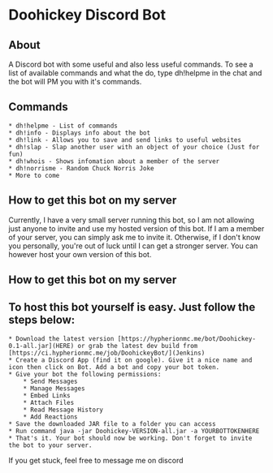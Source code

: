 # Doohickey Discord Bot

## About

A Discord bot with some useful and also less useful commands. To see a list of available commands and what the do, type dh!helpme in the chat and the bot will PM you with it's commands.

## Commands

    * dh!helpme - List of commands
    * dh!info - Displays info about the bot
    * dh!link - Allows you to save and send links to useful websites
    * dh!slap - Slap another user with an object of your choice (Just for fun)
    * dh!whois - Shows infomation about a member of the server
    * dh!norrisme - Random Chuck Norris Joke
    * More to come


## How to get this bot on my server

Currently, I have a very small server running this bot, so I am not allowing just anyone to invite and use my hosted version of this bot. If I am a member of your server, you can simply ask me to invite it. Otherwise, if I don't know you personally, you're out of luck until I can get a stronger server. You can however host your own version of this bot.

## How to get this bot on my server

## To host this bot yourself is easy. Just follow the steps below:

    * Download the latest version [https://hypherionmc.me/bot/Doohickey-0.1-all.jar](HERE) or grab the latest dev build from [https://ci.hypherionmc.me/job/DoohickeyBot/](Jenkins)
    * Create a Discord App (find it on google). Give it a nice name and icon then click on Bot. Add a bot and copy your bot token.
    * Give your bot the following permissions:
        * Send Messages
        * Manage Messages
        * Embed Links
        * Attach Files
        * Read Message History
        * Add Reactions
    * Save the downloaded JAR file to a folder you can access
    * Run command java -jar Doohickey-VERSION-all.jar -a YOURBOTTOKENHERE
    * That's it. Your bot should now be working. Don't forget to invite the bot to your server.

If you get stuck, feel free to message me on discord
